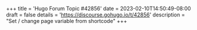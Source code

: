 +++
title = 'Hugo Forum Topic #42856'
date = 2023-02-10T14:50:49-08:00
draft = false
details = 'https://discourse.gohugo.io/t/42856'
description = "Set / change page variable from shortcode"
+++
